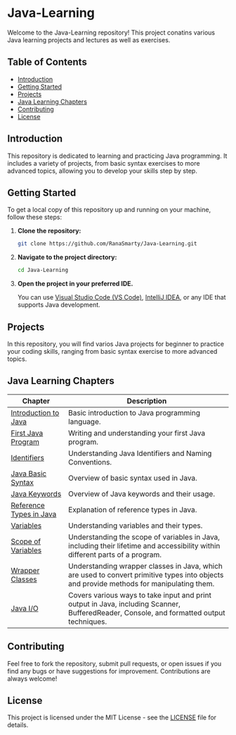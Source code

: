 # Java-Learning

Welcome to the Java-Learning repository! This project conatins various Java learning projects and lectures as well as exercises.

## Table of Contents

- [Introduction](#introduction)
- [Getting Started](#getting-started)
- [Projects](#projects)
- [Java Learning Chapters](#java-learning-chapters)
- [Contributing](#contributing)
- [License](#license)

## Introduction

This repository is dedicated to learning and practicing Java programming. It includes a variety of projects, from basic syntax exercises to more advanced topics, allowing you to develop your skills step by step.

## Getting Started

To get a local copy of this repository up and running on your machine, follow these steps:

1. **Clone the repository:**

    ```bash
    git clone https://github.com/RanaSmarty/Java-Learning.git
    ```
2. **Navigate to the project directory:**

    ```bash
    cd Java-Learning
    ```

3. **Open the project in your preferred IDE.**
    
    You can use [Visual Studio Code (VS Code)](https://code.visualstudio.com/), [IntelliJ IDEA](https://www.jetbrains.com/idea/), or any IDE that supports Java development.

## Projects

In this repository, you will find varios Java projects for beginner to practice your coding skills, ranging from basic syntax exercise to more advanced topics.

## Java Learning Chapters

| **Chapter** | **Description** |
|-------------|-----------------|
| [Introduction to Java](https://github.com/RanaSmarty/Java-Learning/blob/main/Introduction%20to%20Java/README.md) | Basic introduction to Java programming language. |
| [First Java Program](https://github.com/RanaSmarty/Java-Learning/blob/main/Basics%20of%20Java/First%20Java%20Program/README.md) | Writing and understanding your first Java program. |
| [Identifiers](https://github.com/RanaSmarty/Java-Learning/blob/main/Basics%20of%20Java/Identifiers/README.md) | Understanding Java Identifiers and Naming Conventions. |
| [Java Basic Syntax](https://github.com/RanaSmarty/Java-Learning/blob/main/Basics%20of%20Java/Java%20Basic%20Syntax/README.md) | Overview of basic syntax used in Java. |
| [Java Keywords](https://github.com/RanaSmarty/Java-Learning/blob/main/Basics%20of%20Java/Java%20Keyword/README.md) | Overview of Java keywords and their usage. |
| [Reference Types in Java](https://github.com/RanaSmarty/Java-Learning/blob/main/Basics%20of%20Java/Reference%20Types%20in%20Java/README.md) | Explanation of reference types in Java. |
| [Variables](https://github.com/RanaSmarty/Java-Learning/blob/main/Basics%20of%20Java/Variables/README.md) | Understanding variables and their types. |
| [Scope of Variables](https://github.com/RanaSmarty/Java-Learning/tree/main/Basics%20of%20Java/Variables/Scope%20of%20Variables) | Understanding the scope of variables in Java, including their lifetime and accessibility within different parts of a program. |
| [Wrapper Classes](https://github.com/RanaSmarty/Java-Learning/tree/main/Basics%20of%20Java/Wrapper%20classes) | Understanding wrapper classes in Java, which are used to convert primitive types into objects and provide methods for manipulating them. |
| [Java I/O](https://github.com/RanaSmarty/Java-Learning/tree/main/Java%20IO) | Covers various ways to take input and print output in Java, including Scanner, BufferedReader, Console, and formatted output techniques. |

## Contributing

Feel free to fork the repository, submit pull requests, or open issues if you find any bugs or have suggestions for improvement. Contributions are always welcome!

## License

This project is licensed under the MIT License - see the [LICENSE](https://github.com/RanaSmarty/Java-Learning/blob/main/LICENSE) file for details.